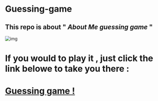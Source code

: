 # Guessing-game
## This repo is about  " *About Me guessing game* "
 ![img](https://en.islcollective.com/preview/201211/f/guessing-game-ppt-activities-promoting-classroom-dynamics-group-form_36549_1.jpg)
 # If you would to play it , just click the link belowe to take you there :
 # [Guessing game !](http://127.0.0.1:5500/)
